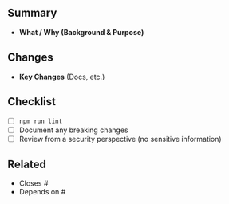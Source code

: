 ## Summary

- **What / Why (Background & Purpose)**

## Changes

- **Key Changes** (Docs, etc.)

## Checklist

- [ ] `npm run lint`
- [ ] Document any breaking changes
- [ ] Review from a security perspective (no sensitive information)

## Related

- Closes #
- Depends on #
